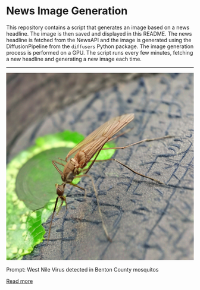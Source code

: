 # News Image Generation
This repository contains a script that generates an image based on a news headline. The image is then saved and displayed in this README.
The news headline is fetched from the NewsAPI and the image is generated using the DiffusionPipeline from the `diffusers` Python package. The image generation process is performed on a GPU.
The script runs every few minutes, fetching a new headline and generating a new image each time.

---

![Generated Image](image.png)

Prompt: West Nile Virus detected in Benton County mosquitos

[Read more](https://keprtv.com/news/local/west-nile-virus-detected-in-benton-county-mosquitos)
